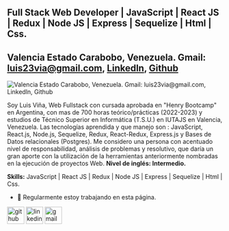 ## Full Stack Web Developer | JavaScript | React JS | Redux | Node JS | Express | Sequelize | Html | Css.
## Valencia Estado Carabobo, Venezuela. Gmail: luis23via@gmail.com, [Linkedln](https://www.linkedin.com/in/luis-vi%C3%B1a-03b7137a/), [Github](https://github.com/luisito9) 
![Valencia Estado Carabobo, Venezuela. Gmail: luis23via@gmail.com, [Linkedln](https://www.linkedin.com/in/luis-vi%C3%B1a-03b7137a/), [Github](https://github.com/luisito9) ](https://neurona-ba.com/wp-content/uploads/2021/07/HenryLogo.jpg)

Soy Luis Viña, Web Fullstack con cursada aprobada en "Henry Bootcamp" en Argentina, con mas de 700 horas teórico/prácticas (2022-2023) y estudios de Técnico Superior en Informática (T.S.U.) en IUTAJS en Valencia, Venezuela.
Las tecnologías aprendida y que manejo son : JavaScript, React.js, Node.js, Sequelize, Redux, React-Redux, Express.js y Bases de Datos relacionales (Postgres). 
Me considero una persona con acentuado nivel de responsabilidad, análisis de problemas y resolutivo, que daría un gran aporte con la utilización de la herramientas anteriormente nombradas en la ejecución de proyectos Web. 
**Nivel de inglés: Intermedio.**

**Skills:** JavaScript | React JS | Redux | Node JS | Express | Sequelize | Html | Css.

- 🔭 Regularmente estoy trabajando en esta página. 


[<img src='https://cdn.jsdelivr.net/npm/simple-icons@3.0.1/icons/github.svg' alt='github' height='40'>](https://github.com/https://github.com/luisito9)  [<img src='https://cdn.jsdelivr.net/npm/simple-icons@3.0.1/icons/linkedin.svg' alt='linkedin' height='40'>](https://www.linkedin.com/in/luis-vi%C3%B1a-03b7137a/)  [<img src='https://cdn.jsdelivr.net/npm/simple-icons@3.0.1/icons/gmail.svg' alt='gmail' height='40'>](luis23via@gmail.com)  

